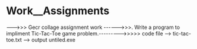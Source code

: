 # Work__Assignments

--->>> Gecr collage assignment work ------>>>. Write a program to impliment Tic-Tac-Toe game problem.--------->>>>> code file --> tic-tac-toe.txt --> output untiled.exe
